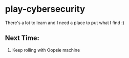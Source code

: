 # play-cybersecurity
There's a lot to learn and I need a place to put what I find :)

## Next Time:
1. Keep rolling with Oopsie machine
